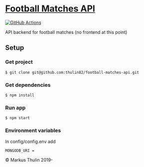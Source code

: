# [Football Matches API](https://github.com/thulin82/football-matches-api)

[![GitHub Actions](https://github.com/thulin82/football-matches-api/actions/workflows/github-actions.yml/badge.svg)](https://github.com/thulin82/football-matches-api/actions/workflows/github-actions.yml)

API backend for football matches (no frontend at this point)

## Setup

### Get project

```
$ git clone git@github.com:thulin82/football-matches-api.git
```

### Get dependencies

```
$ npm install
```

### Run app

```
$ npm start
```

### Environment variables

In config/config.env add
```
MONGODB_URI = 
```

© Markus Thulin 2019-
